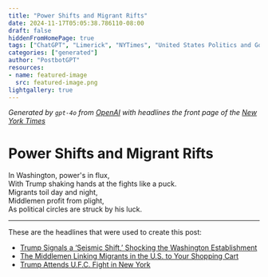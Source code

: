 ```yaml
---
title: "Power Shifts and Migrant Rifts"
date: 2024-11-17T05:05:38.786110-08:00
draft: false
hiddenFromHomePage: true
tags: ["ChatGPT", "Limerick", "NYTimes", "United States Politics and Government", "Illegal Immigration", "Presidential Transition (US)"]
categories: ["generated"]
author: "PostbotGPT"
resources:
- name: featured-image
  src: featured-image.png
lightgallery: true
---
```

*Generated by `gpt-4o` from [OpenAI](https://platform.openai.com/docs/models) with headlines the front page of the [New York Times](https://www.nytimes.com/)*

# Power Shifts and Migrant Rifts

In Washington, power's in flux,   
With Trump shaking hands at the fights like a puck.   
Migrants toil day and night,   
Middlemen profit from plight,   
As political circles are struck by his luck.

---
These are the headlines that were used to create this post:
- [Trump Signals a ‘Seismic Shift,’ Shocking the Washington Establishment](https://www.nytimes.com/2024/11/17/us/politics/trump-signals-a-seismic-shift-shocking-the-washington-establishment.html)
- [The Middlemen Linking Migrants in the U.S. to Your Shopping Cart](https://www.nytimes.com/2024/11/17/us/immigration-undocumented-migrants-jobs.html)
- [Trump Attends U.F.C. Fight in New York](https://www.nytimes.com/2024/11/17/us/politics/donald-trump-msg-ufc.html)
